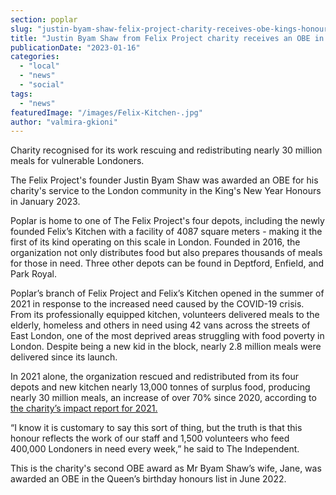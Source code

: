 ```yaml
---
section: poplar
slug: "justin-byam-shaw-felix-project-charity-receives-obe-kings-honours"
title: "Justin Byam Shaw from Felix Project charity receives an OBE in the King's honours"
publicationDate: "2023-01-16"
categories: 
  - "local"
  - "news"
  - "social"
tags: 
  - "news"
featuredImage: "/images/Felix-Kitchen-.jpg"
author: "valmira-gkioni"
---
```


Charity recognised for its work rescuing and redistributing nearly 30 million meals for vulnerable Londoners.

The Felix Project's founder Justin Byam Shaw was awarded an OBE for his charity's service to the London community in the King's New Year Honours in January 2023. 
  
Poplar is home to one of The Felix Project's four depots, including the newly founded Felix’s Kitchen with a facility of 4087 square meters - making it the first of its kind operating on this scale in London. Founded in 2016, the organization not only distributes food but also prepares thousands of meals for those in need. Three other depots can be found in Deptford, Enfield, and Park Royal.  
  
Poplar’s branch of Felix Project and Felix’s Kitchen opened in the summer of 2021 in response to the increased need caused by the COVID-19 crisis. From its professionally equipped kitchen, volunteers delivered meals to the elderly, homeless and others in need using 42 vans across the streets of East London, one of the most deprived areas struggling with food poverty in London. Despite being a new kid in the block, nearly 2.8 million meals were delivered since its launch.  

In 2021 alone, the organization rescued and redistributed from its four depots and new kitchen nearly 13,000 tonnes of surplus food, producing nearly 30 million meals, an increase of over 70% since 2020, according to [the charity’s impact report for 2021.](https://thefelixproject.org/uploads/files/Felix-Project-Annual-Report-Feb-22-v6-DIGITAL.pdf)

“I know it is customary to say this sort of thing, but the truth is that this honour reflects the work of our staff and 1,500 volunteers who feed 400,000 Londoners in need every week,” he said to The Independent.  

This is the charity's second OBE award as Mr Byam Shaw’s wife, Jane, was awarded an OBE in the Queen’s birthday honours list in June 2022.

